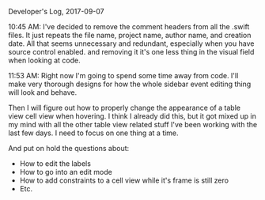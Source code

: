 Developer's Log, 2017-09-07

10:45 AM: I've decided to remove the comment headers from all the .swift files. It just repeats the file name, project name, author name, and creation date. All that seems unnecessary and redundant, especially when you have source control enabled. and removing it it's one less thing in the visual field when looking at code.

11:53 AM: Right now I'm going to spend some time away from code. I'll make very thorough designs for how the whole sidebar event editing thing will look and behave.

Then I will figure out how to properly change the appearance of a table view cell view when hovering. I think I already did this, but it got mixed up in my mind with all the other table view related stuff I've been working with the last few days. I need to focus on one thing at a time.

And put on hold the questions about:
- How to edit the labels
- How to go into an edit mode
- How to add constraints to a cell view while it's frame is still zero
- Etc.

